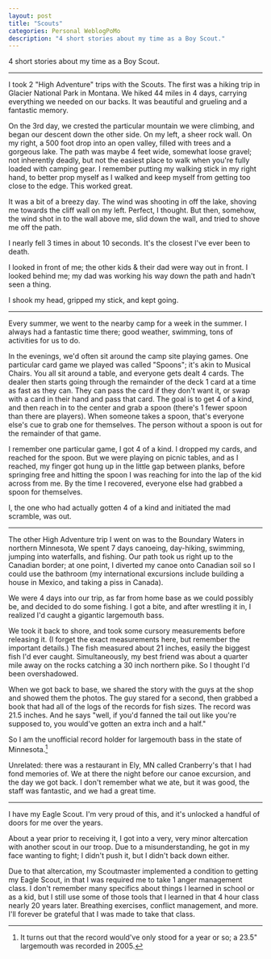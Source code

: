 ```yaml
---
layout: post
title: "Scouts"
categories: Personal WeblogPoMo
description: "4 short stories about my time as a Boy Scout."
---
```


4 short stories about my time as a Boy Scout.

---

I took 2 "High Adventure" trips with the Scouts. The first was a hiking trip in Glacier National Park in Montana. We hiked 44 miles in 4 days, carrying everything we needed on our backs. It was beautiful and grueling and a fantastic memory.

On the 3rd day, we crested the particular mountain we were climbing, and began our descent down the other side. On my left, a sheer rock wall. On my right, a 500 foot drop into an open valley, filled with trees and a gorgeous lake. The path was maybe 4 feet wide, somewhat loose gravel; not inherently deadly, but not the easiest place to walk when you're fully loaded with camping gear. I remember putting my walking stick in my right hand, to better prop myself as I walked and keep myself from getting too close to the edge. This worked great.

It was a bit of a breezy day. The wind was shooting in off the lake, shoving me towards the cliff wall on my left. Perfect, I thought. But then, somehow, the wind shot in to the wall above me, slid down the wall, and tried to shove me off the path.

I nearly fell 3 times in about 10 seconds. It's the closest I've ever been to death.

I looked in front of me; the other kids & their dad were way out in front. I looked behind me; my dad was working his way down the path and hadn't seen a thing.

I shook my head, gripped my stick, and kept going.

---

Every summer, we went to the nearby camp for a week in the summer. I always had a fantastic time there; good weather, swimming, tons of activities for us to do.

In the evenings, we'd often sit around the camp site playing games. One particular card game we played was called "Spoons"; it's akin to Musical Chairs. You all sit around a table, and everyone gets dealt 4 cards. The dealer then starts going through the remainder of the deck 1 card at a time as fast as they can. They can pass the card if they don't want it, or swap with a card in their hand and pass that card. The goal is to get 4 of a kind, and then reach in to the center and grab a spoon (there's 1 fewer spoon than there are players). When someone takes a spoon, that's everyone else's cue to grab one for themselves. The person without a spoon is out for the remainder of that game.

I remember one particular game, I got 4 of a kind. I dropped my cards, and reached for the spoon. But we were playing on picnic tables, and as I reached, my finger got hung up in the little gap between planks, before springing free and hitting the spoon I was reaching for into the lap of the kid across from me. By the time I recovered, everyone else had grabbed a spoon for themselves.

I, the one who had actually gotten 4 of a kind and initiated the mad scramble, was out.

---

The other High Adventure trip I went on was to the Boundary Waters in northern Minnesota, We spent 7 days canoeing, day-hiking, swimming, jumping into waterfalls, and fishing. Our path took us right up to the Canadian border; at one point, I diverted my canoe onto Canadian soil so I could use the bathroom (my international excursions include building a house in Mexico, and taking a piss in Canada).

We were 4 days into our trip, as far from home base as we could possibly be, and decided to do some fishing. I got a bite, and after wrestling it in, I realized I'd caught a gigantic largemouth bass.

We took it back to shore, and took some cursory measurements before releasing it. (I forget the exact measurements here, but remember the important details.) The fish measured about 21 inches, easily the biggest fish I'd ever caught. Simultaneously, my best friend was about a quarter mile away on the rocks catching a 30 inch northern pike. So I thought I'd been overshadowed.

When we got back to base, we shared the story with the guys at the shop and showed them the photos. The guy stared for a second, then grabbed a book that had all of the logs of the records for fish sizes. The record was 21.5 inches. And he says "well, if you'd fanned the tail out like you're supposed to, you would've gotten an extra inch and a half."

So I am the unofficial record holder for largemouth bass in the state of Minnesota.[^1]

Unrelated: there was a restaurant in Ely, MN called Cranberry's that I had fond memories of. We at there the night before our canoe excursion, and the day we got back. I don't remember what we ate, but it was good, the staff was fantastic, and we had a great time.

[^1]: It turns out that the record would've only stood for a year or so; a 23.5" largemouth was recorded in 2005.

---

I have my Eagle Scout. I'm very proud of this, and it's unlocked a handful of doors for me over the years.

About a year prior to receiving it, I got into a very, very minor altercation with another scout in our troop. Due to a misunderstanding, he got in my face wanting to fight; I didn't push it, but I didn't back down either.

Due to that altercation, my Scoutmaster implemented a condition to getting my Eagle Scout, in that I was required me to take 1 anger management class. I don't remember many specifics about things I learned in school or as a kid, but I still use some of those tools that I learned in that 4 hour class nearly 20 years later. Breathing exercises, conflict management, and more. I'll forever be grateful that I was made to take that class.
